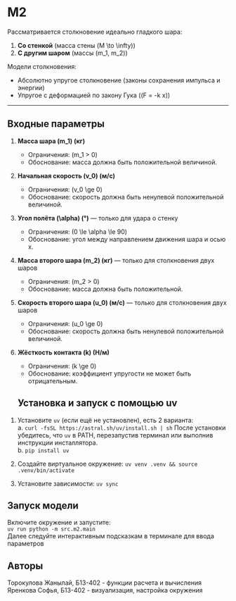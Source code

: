 # M2
Рассматривается столкновение идеально гладкого шара:

1. **Со стенкой** (масса стены \(M \to \infty\))  
2. **С другим шаром** (массы \(m_1, m_2\))  

Модели столкновения:  
- Абсолютно упругое столкновение (законы сохранения импульса и энергии)  
- Упругое с деформацией по закону Гука (\(F = -k x\))  

---

## Входные параметры

1. **Масса шара \(m_1\) (кг)**  
   - Ограничения: \(m_1 > 0\)  
   - Обоснование: масса должна быть положительной величиной.

2. **Начальная скорость \(v_0\) (м/с)**  
   - Ограничения: \(v_0 \ge 0\)  
   - Обоснование: скорость должна быть ненулевой положительной величиной.  

3. **Угол полёта \(\alpha\) (°)** — только для удара о стенку  
   - Ограничения: \(0 \le \alpha \le 90\)  
   - Обоснование: угол между направлением движения шара и осью x.  

4. **Масса второго шара \(m_2\) (кг)** — только для столкновения двух шаров  
   - Ограничения: \(m_2 > 0\)  
   - Обоснование: масса должна быть положительной.

5. **Скорость второго шара \(u_0\) (м/с)** — только для столкновения двух шаров  
   - Ограничения: \(u_0 \ge 0\)  
   - Обоснование: скорость должна быть ненулевой положительной величиной.

6. **Жёсткость контакта \(k\) (Н/м)**  
   - Ограничения: \(k \ge 0\)  
   - Обоснование: коэффициент упругости не может быть отрицательным.

   ## Установка и запуск с помощью uv

1) Установите `uv` (если ещё не установлен), есть 2 варианта:  
a. `curl -fsSL https://astral.sh/uv/install.sh | sh` После установки убедитесь, что `uv` в PATH, перезапустив терминал или выполнив инструкции инсталлятора.  \
b. `pip install uv`

2) Cоздайте виртуальное окружение:
`uv venv .venv && source .venv/bin/activate`

3) Установите зависимости:
`uv sync`

## Запуск модели
Включите окружение и запустите:  \
`uv run python -m src.m2.main`  \
Далее следуйте интерактивным подсказкам в терминале для ввода параметров

<!--## Запуск тестов
в корне проекта запустить:
`uv run pytest `-->

## Авторы
Торокулова Жанылай, Б13-402 - функции расчета и вычисления
Яренкова Софья, Б13-402 - визуализация, настройка окружения
